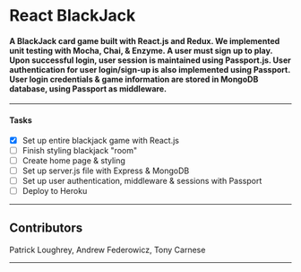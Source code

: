 # React BlackJack #
#### A BlackJack card game built with React.js and Redux. We implemented unit testing with Mocha, Chai, & Enzyme. A user must sign up to play. Upon successful login, user session is maintained using Passport.js. User authentication for user login/sign-up is also implemented using Passport. User login credentials & game information are stored in MongoDB database, using Passport as middleware. 
- - - -
#### Tasks 
- [x] Set up entire blackjack game with React.js
- [ ] Finish styling blackjack "room"
- [ ] Create home page & styling
- [ ] Set up server.js file with Express & MongoDB
- [ ] Set up user authentication, middleware & sessions with Passport
- [ ] Deploy to Heroku
- - - -
## Contributors ##
Patrick Loughrey, Andrew Federowicz, Tony Carnese
- - - -
